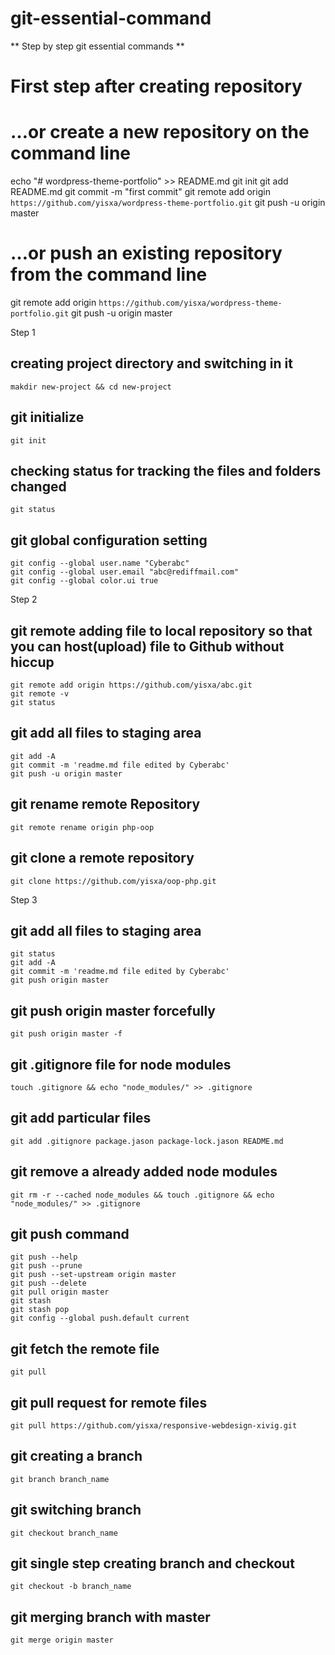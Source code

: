 # git-essential-command
**
Step by step git essential commands
**
# First step after creating repository
# …or create a new repository on the command line
echo "# wordpress-theme-portfolio" >> README.md
git init
git add README.md
git commit -m "first commit"
git remote add origin ``https://github.com/yisxa/wordpress-theme-portfolio.git``
git push -u origin master

# …or push an existing repository from the command line
git remote add origin ``https://github.com/yisxa/wordpress-theme-portfolio.git``
git push -u origin master

Step 1
## creating project directory and switching in it

```
makdir new-project && cd new-project
```

## git initialize
	git init

## checking status for tracking the files and folders changed
	git status

## git global configuration setting

	git config --global user.name "Cyberabc"
	git config --global user.email "abc@rediffmail.com"
	git config --global color.ui true

Step 2
## git remote adding file to local repository so that you can host(upload) file to Github without hiccup
	git remote add origin https://github.com/yisxa/abc.git
	git remote -v
	git status

## git add all files to staging area
	git add -A
	git commit -m 'readme.md file edited by Cyberabc'
	git push -u origin master

## git rename remote Repository
	git remote rename origin php-oop

## git clone a remote repository
    git clone https://github.com/yisxa/oop-php.git

Step 3
## git add all files to staging area
	git status
	git add -A
	git commit -m 'readme.md file edited by Cyberabc'
	git push origin master

## git push origin master forcefully
	git push origin master -f

## git .gitignore file for node modules
	touch .gitignore && echo "node_modules/" >> .gitignore

## git add particular files
	git add .gitignore package.jason package-lock.jason README.md

## git remove a already added node modules
	git rm -r --cached node_modules && touch .gitignore && echo "node_modules/" >> .gitignore

## git push command
	git push --help
	git push --prune
	git push --set-upstream origin master
	git push --delete
	git pull origin master
	git stash
	git stash pop
	git config --global push.default current

## git fetch the remote file
	git pull

## git pull request for remote files
    git pull https://github.com/yisxa/responsive-webdesign-xivig.git

## git creating a branch
	git branch branch_name

## git switching branch
	git checkout branch_name

## git single step creating branch and checkout
	git checkout -b branch_name

## git merging branch with master
    git merge origin master
